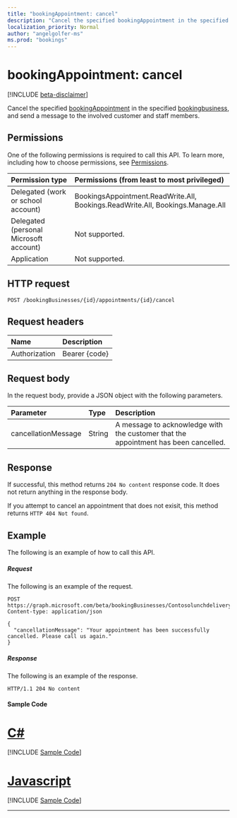 ```yaml
---
title: "bookingAppointment: cancel"
description: "Cancel the specified bookingAppointment in the specified bookingbusiness, and send a message to the involved customer and staff members."
localization_priority: Normal
author: "angelgolfer-ms"
ms.prod: "bookings"
---
```


# bookingAppointment: cancel

[!INCLUDE [beta-disclaimer](../../includes/beta-disclaimer.md)]

Cancel the specified [bookingAppointment](../resources/bookingappointment.md) in the specified [bookingbusiness](../resources/bookingbusiness.md), and send a message to the involved customer and staff members.

## Permissions
One of the following permissions is required to call this API. To learn more, including how to choose permissions, see [Permissions](/graph/permissions-reference).

|Permission type      | Permissions (from least to most privileged)              |
|:--------------------|:---------------------------------------------------------|
|Delegated (work or school account) |  BookingsAppointment.ReadWrite.All, Bookings.ReadWrite.All, Bookings.Manage.All   |
|Delegated (personal Microsoft account) | Not supported.   |
|Application | Not supported.  |

## HTTP request
<!-- { "blockType": "ignored" } -->
```http
POST /bookingBusinesses/{id}/appointments/{id}/cancel

```
## Request headers
| Name       | Description|
|:---------------|:----------|
| Authorization  | Bearer {code}|

## Request body
In the request body, provide a JSON object with the following parameters.

| Parameter	   | Type	|Description|
|:---------------|:--------|:----------|
|cancellationMessage|String|A message to acknowledge with the customer that the appointment has been cancelled.|

## Response
If successful, this method returns `204 No content` response code. It does not return anything in the response body.

If you attempt to cancel an appointment that does not exisit, this method returns `HTTP 404 Not found`.

## Example
The following is an example of how to call this API.
##### Request
The following is an example of the request.
<!-- {
  "blockType": "request",
  "name": "bookingappointment_cancel"
}-->
```http
POST https://graph.microsoft.com/beta/bookingBusinesses/Contosolunchdelivery@M365B489948.onmicrosoft.com/appointments/AAMkADKoAAA=/cancel
Content-type: application/json

{
  "cancellationMessage": "Your appointment has been successfully cancelled. Please call us again."
}
```

##### Response
The following is an example of the response.
<!-- {
  "blockType": "response",
  "truncated": true,
  "@odata.type": "microsoft.graph.None"
} -->
```http
HTTP/1.1 204 No content
```
#### Sample Code
# [C#](#tab/CS)
[!INCLUDE [Sample Code]( ../includes/bookingappointment_cancel-C#-snippets.md)]

# [Javascript](#tab/Javascript)
[!INCLUDE [Sample Code]( ../includes/bookingappointment_cancel-Javascript-snippets.md)]

---


<!-- uuid: 8fcb5dbc-d5aa-4681-8e31-b001d5168d79
2015-10-25 14:57:30 UTC -->
<!--
{
  "type": "#page.annotation",
  "description": "bookingAppointment: cancel",
  "keywords": "",
  "section": "documentation",
  "tocPath": "",
  "suppressions": [
    "Error: /api-reference/beta/api/bookingappointment-cancel.md:\r\n      Exception processing links.\r\n    System.ArgumentException: Link Definition was null. Link text: !INCLUDE [beta-disclaimer](../../includes/beta-disclaimer.md)\r\n      at ApiDoctor.Validation.DocFile.get_LinkDestinations()\r\n      at ApiDoctor.Validation.DocSet.ValidateLinks(Boolean includeWarnings, String[] relativePathForFiles, IssueLogger issues, Boolean requireFilenameCaseMatch, Boolean printOrphanedFiles)"
  ]
}
-->
